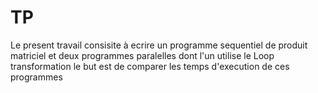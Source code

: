 # TP
Le present travail consisite à ecrire un programme sequentiel de produit matriciel et deux programmes paralelles dont l'un utilise le Loop transformation
le but est de comparer les temps d'execution de ces programmes
